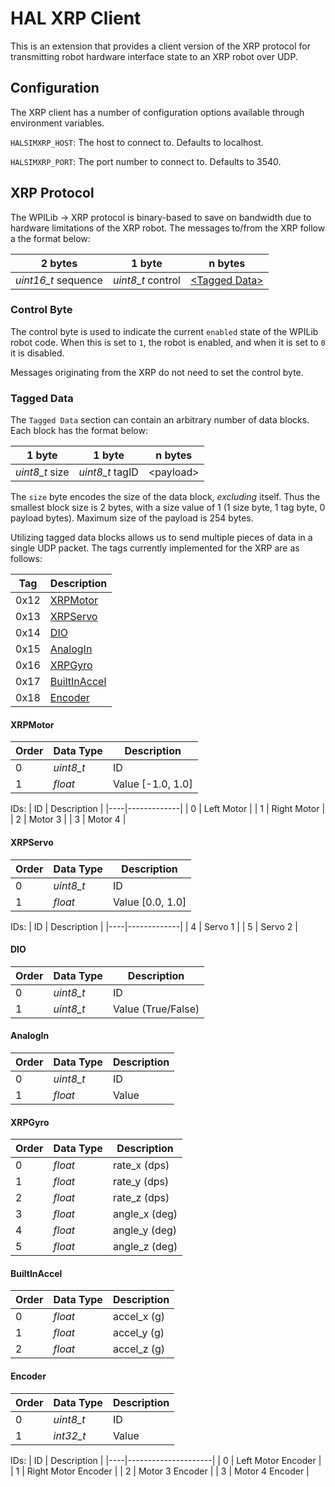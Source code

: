 # HAL XRP Client

This is an extension that provides a client version of the XRP protocol for transmitting robot hardware interface state to an XRP robot over UDP.

## Configuration

The XRP client has a number of configuration options available through environment variables.

``HALSIMXRP_HOST``: The host to connect to.  Defaults to localhost.

``HALSIMXRP_PORT``: The port number to connect to.  Defaults to 3540.

## XRP Protocol

The WPILib -> XRP protocol is binary-based to save on bandwidth due to hardware limitations of the XRP robot. The messages to/from the XRP follow a the format below:

| 2 bytes             | 1 byte            | n bytes                             |
|---------------------|-------------------|-------------------------------------|
| _uint16_t_ sequence | _uint8_t_ control | [&lt;Tagged Data&gt;](#tagged-data) |

### Control Byte

The control byte is used to indicate the current `enabled` state of the WPILib robot code. When this is set to `1`, the robot is enabled, and when it is set to `0` it is disabled.

Messages originating from the XRP do not need to set the control byte.

### Tagged Data

The `Tagged Data` section can contain an arbitrary number of data blocks. Each block has the format below:

| 1 byte         | 1 byte          | n bytes         |
|----------------|-----------------|-----------------|
| _uint8_t_ size | _uint8_t_ tagID | &lt;payload&gt; |

The `size` byte encodes the size of the data block, _excluding_ itself. Thus the smallest block size is 2 bytes, with a size value of 1 (1 size byte, 1 tag byte, 0 payload bytes). Maximum size of the payload is 254 bytes.


Utilizing tagged data blocks allows us to send multiple pieces of data in a single UDP packet. The tags currently implemented for the XRP are as follows:

| Tag  | Description                   |
|------|-------------------------------|
| 0x12 | [XRPMotor](#xrpmotor)         |
| 0x13 | [XRPServo](#xrpservo)         |
| 0x14 | [DIO](#dio)                   |
| 0x15 | [AnalogIn](#analogin)         |
| 0x16 | [XRPGyro](#xrpgyro)           |
| 0x17 | [BuiltInAccel](#builtinaccel) |
| 0x18 | [Encoder](#encoder)           |


#### XRPMotor

| Order | Data Type | Description       |
|-------|-----------|-------------------|
| 0     | _uint8_t_ | ID                |
| 1     | _float_   | Value [-1.0, 1.0] |

IDs:
| ID | Description |
|----|-------------|
| 0  | Left Motor  |
| 1  | Right Motor |
| 2  | Motor 3     |
| 3  | Motor 4     |

#### XRPServo

| Order | Data Type | Description      |
|-------|-----------|------------------|
| 0     | _uint8_t_ | ID               |
| 1     | _float_   | Value [0.0, 1.0] |

IDs:
| ID | Description |
|----|-------------|
| 4  | Servo 1     |
| 5  | Servo 2     |

#### DIO

| Order | Data Type | Description        |
|-------|-----------|--------------------|
| 0     | _uint8_t_ | ID                 |
| 1     | _uint8_t_ | Value (True/False) |

#### AnalogIn

| Order | Data Type | Description |
|-------|-----------|-------------|
| 0     | _uint8_t_ | ID          |
| 1     | _float_   | Value       |

#### XRPGyro

| Order | Data Type | Description   |
|-------|-----------|---------------|
| 0     | _float_   | rate_x (dps)  |
| 1     | _float_   | rate_y (dps)  |
| 2     | _float_   | rate_z (dps)  |
| 3     | _float_   | angle_x (deg) |
| 4     | _float_   | angle_y (deg) |
| 5     | _float_   | angle_z (deg) |

#### BuiltInAccel

| Order | Data Type | Description |
|-------|-----------|-------------|
| 0     | _float_   | accel_x (g) |
| 1     | _float_   | accel_y (g) |
| 2     | _float_   | accel_z (g) |

#### Encoder

| Order | Data Type | Description |
|-------|-----------|-------------|
| 0     | _uint8_t_ | ID          |
| 1     | _int32_t_ | Value       |

IDs:
| ID | Description         |
|----|---------------------|
| 0  | Left Motor Encoder  |
| 1  | Right Motor Encoder |
| 2  | Motor 3 Encoder     |
| 3  | Motor 4 Encoder     |
